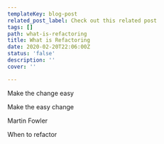 ```yaml
---
templateKey: blog-post
related_post_label: Check out this related post
tags: []
path: what-is-refactoring
title: What is Refactoring
date: 2020-02-20T22:06:00Z
status: 'false'
description: ''
cover: ''

---
```

Make the change easy

Make the easy change

Martin Fowler

When to refactor
